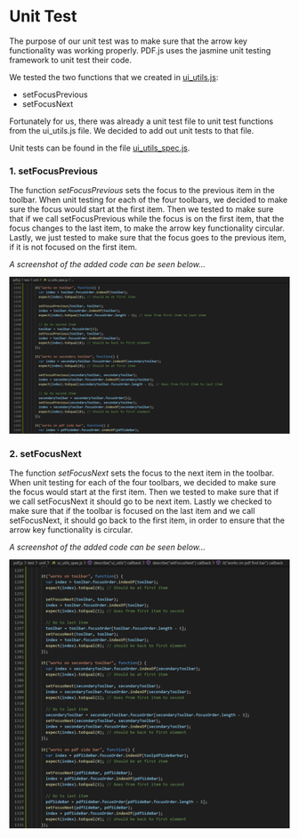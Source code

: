 # Unit Test

The purpose of our unit test was to make sure that the arrow key functionality was working properly. PDF.js uses the jasmine unit testing framework to unit test their code.

We tested the two functions that we created in [ui_utils.js](https://github.com/CSCD01-team32/pdf.js/blob/toolbar-feature/web/ui_utils.js):

- setFocusPrevious
- setFocusNext

Fortunately for us, there was already a unit test file to unit test functions from the ui_utils.js file. We decided to add out unit tests to that file.

Unit tests can be found in the file [ui_utils_spec.js](https://github.com/CSCD01-team32/pdf.js/blob/toolbar-feature/test/unit/util_spec.js).

### 1. setFocusPrevious

The function *setFocusPrevious* sets the focus to the previous item in the toolbar. When unit testing for each of the four toolbars, we decided to make sure the focus would start at the first item. Then we tested to make sure that if we call setFocusPrevious while the focus is on the first item, that the focus changes to the last item, to make the arrow key functionality circular. Lastly, we just tested to make sure that the focus goes to the previous item, if it is not focused on the first item.

*A screenshot of the added code can be seen below...*

<div>
    <img src="./setFocusPreviousTest.png"/>
</div>

### 2. setFocusNext

The function *setFocusNext* sets the focus to the next item in the toolbar. When unit testing for each of the four toolbars, we decided to make sure the focus would start at the first item. Then we tested to make sure that if we call setFocusNext it should go to be next item. Lastly we checked to make sure that if the toolbar is focused on the last item and we call setFocusNext, it should go back to the first item, in order to ensure that the arrow key functionality is circular.

*A screenshot of the added code can be seen below...*

<div>
    <img src="./setFocusNextTest.png"/>
</div>
